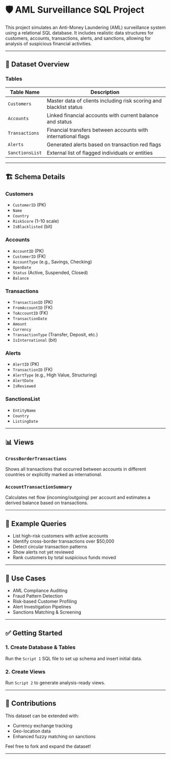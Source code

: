# 🛡️ AML Surveillance SQL Project

This project simulates an Anti-Money Laundering (AML) surveillance system using a relational SQL database. It includes realistic data structures for customers, accounts, transactions, alerts, and sanctions, allowing for analysis of suspicious financial activities.

---

## 📂 Dataset Overview

### Tables

| Table Name        | Description                                                         |
|-------------------|---------------------------------------------------------------------|
| `Customers`       | Master data of clients including risk scoring and blacklist status |
| `Accounts`        | Linked financial accounts with current balance and status          |
| `Transactions`    | Financial transfers between accounts with international flags      |
| `Alerts`          | Generated alerts based on transaction red flags                    |
| `SanctionsList`   | External list of flagged individuals or entities                   |

---

## 🏗️ Schema Details

### Customers
- `CustomerID` (PK)
- `Name`
- `Country`
- `RiskScore` (1–10 scale)
- `IsBlacklisted` (bit)

### Accounts
- `AccountID` (PK)
- `CustomerID` (FK)
- `AccountType` (e.g., Savings, Checking)
- `OpenDate`
- `Status` (Active, Suspended, Closed)
- `Balance`

### Transactions
- `TransactionID` (PK)
- `FromAccountID` (FK)
- `ToAccountID` (FK)
- `TransactionDate`
- `Amount`
- `Currency`
- `TransactionType` (Transfer, Deposit, etc.)
- `IsInternational` (bit)

### Alerts
- `AlertID` (PK)
- `TransactionID` (FK)
- `AlertType` (e.g., High Value, Structuring)
- `AlertDate`
- `IsReviewed`

### SanctionsList
- `EntityName`
- `Country`
- `ListingDate`

---

## 📊 Views

### `CrossBorderTransactions`
Shows all transactions that occurred between accounts in different countries or explicitly marked as international.

### `AccountTransactionSummary`
Calculates net flow (incoming/outgoing) per account and estimates a derived balance based on transactions.

---

## 📌 Example Queries

- List high-risk customers with active accounts
- Identify cross-border transactions over $50,000
- Detect circular transaction patterns
- Show alerts not yet reviewed
- Rank customers by total suspicious funds moved

---

## 🧠 Use Cases

- AML Compliance Auditing
- Fraud Pattern Detection
- Risk-based Customer Profiling
- Alert Investigation Pipelines
- Sanctions Matching & Screening

---

## ✅ Getting Started

### 1. Create Database & Tables
Run the `Script 1` SQL file to set up schema and insert initial data.

### 2. Create Views
Run `Script 2` to generate analysis-ready views.

---

## 🤝 Contributions

This dataset can be extended with:
- Currency exchange tracking
- Geo-location data
- Enhanced fuzzy matching on sanctions

Feel free to fork and expand the dataset!

---

